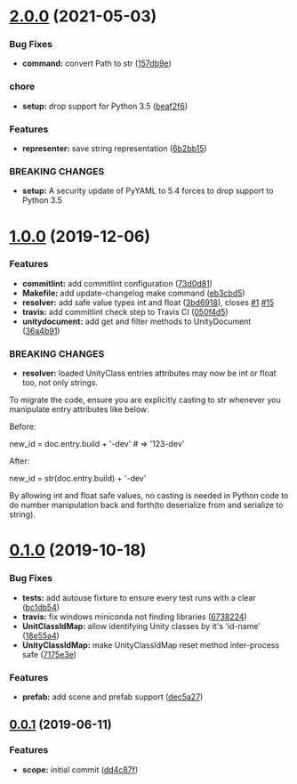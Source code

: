 # [2.0.0](https://github.com/socialpoint-labs/unity-yaml-parser/compare/v1.0.0...v2.0.0) (2021-05-03)


### Bug Fixes

* **command:** convert Path to str ([157db9e](https://github.com/socialpoint-labs/unity-yaml-parser/commit/157db9eff900e604beb1408a48f4a6a648028aca))


### chore

* **setup:** drop support for Python 3.5 ([beaf2f6](https://github.com/socialpoint-labs/unity-yaml-parser/commit/beaf2f6ddbcd99ef05a95d8f613886d2687d194a))


### Features

* **representer:** save string representation ([6b2bb15](https://github.com/socialpoint-labs/unity-yaml-parser/commit/6b2bb150557fb7a13faba5bd7699722239762fa6))


### BREAKING CHANGES

* **setup:** A security update of PyYAML to 5.4 forces to drop
support to Python 3.5



# [1.0.0](https://github.com/socialpoint-labs/unity-yaml-parser/compare/v0.1.0...v1.0.0) (2019-12-06)


### Features

* **commitlint:** add commitlint configuration ([73d0d81](https://github.com/socialpoint-labs/unity-yaml-parser/commit/73d0d8112d7e62ef1db3f01b8f69f3803d037ccb))
* **Makefile:** add update-changelog make command ([eb3cbd5](https://github.com/socialpoint-labs/unity-yaml-parser/commit/eb3cbd55fb85202abb0e53540904a6874971ef2e))
* **resolver:** add safe value types int and float ([3bd6918](https://github.com/socialpoint-labs/unity-yaml-parser/commit/3bd6918cf20ba31c32b7fd567f2fc680c17f895f)), closes [#1](https://github.com/socialpoint-labs/unity-yaml-parser/issues/1) [#15](https://github.com/socialpoint-labs/unity-yaml-parser/issues/15)
* **travis:** add commitlint check step to Travis CI ([050f4d5](https://github.com/socialpoint-labs/unity-yaml-parser/commit/050f4d5f1aa245eee17555f1ea9a86a70286a7d2))
* **unitydocument:** add get and filter methods to UnityDocument ([36a4b91](https://github.com/socialpoint-labs/unity-yaml-parser/commit/36a4b9150c4b9cd81ccb0829ee07ec67c62c02fc))


### BREAKING CHANGES

* **resolver:** loaded UnityClass entries attributes may now be int or
float too, not only strings.

To migrate the code, ensure you are explicitly casting to str whenever you
manipulate entry attributes like below:

Before:

new_id = doc.entry.build + '-dev' # => '123-dev'

After:

new_id = str(doc.entry.build) + '-dev'

By allowing int and float safe values, no casting is needed in Python code
to do number manipulation back and forth(to deserialize from and serialize
to string).



# [0.1.0](https://github.com/socialpoint-labs/unity-yaml-parser/compare/v0.0.1...v0.1.0) (2019-10-18)


### Bug Fixes

* **tests:** add autouse fixture to ensure every test runs with a clear ([bc1db54](https://github.com/socialpoint-labs/unity-yaml-parser/commit/bc1db54fff5068182f8d0261af73a69ac09a006e))
* **travis:** fix windows miniconda not finding libraries ([6738224](https://github.com/socialpoint-labs/unity-yaml-parser/commit/6738224e96eff26a31b126d67358b05b93616a94))
* **UnitClassIdMap:** allow identifying Unity classes by it's 'id-name' ([18e55a4](https://github.com/socialpoint-labs/unity-yaml-parser/commit/18e55a49196f466f124be7485a86a60018beb5e9))
* **UnityClassIdMap:** make UnityClassIdMap reset method inter-process safe ([7175e3e](https://github.com/socialpoint-labs/unity-yaml-parser/commit/7175e3e57b438867f3bc46000f2542a66cebdfdc))


### Features

* **prefab:** add scene and prefab support ([dec5a27](https://github.com/socialpoint-labs/unity-yaml-parser/commit/dec5a27f1b4137cb496cafc788ed71da3d40d09f))



## [0.0.1](https://github.com/socialpoint-labs/unity-yaml-parser/compare/dd4c87ff3f320ba1f55d057e5946a9897c45cb1c...v0.0.1) (2019-06-11)


### Features

* **scope:** initial commit ([dd4c87f](https://github.com/socialpoint-labs/unity-yaml-parser/commit/dd4c87ff3f320ba1f55d057e5946a9897c45cb1c))



